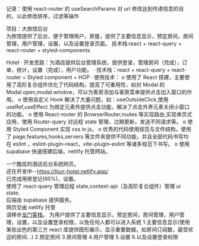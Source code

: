 记录：使用 react-router 的 useSearchParams 对 url 修改达到传递信息的目的，以此修改排序，过滤等操作

项目：大旅馆后台<br/>
为旅馆提供了后台，便于管理用户，房屋，提供了主要信息显示，预定房间，房间管理，用户管理，设置，以及设置登录页面。
技术栈:react + react-query + react-router + styled-components

Hotel
· 开发思路：为酒店提供后台管理系统，提供登录，管理房间（完成），订单，统计，设置（完成），用户功能。
· 技术栈：react + react-query + react-router + Styled component + HOP
· 使用技术：
o 使用了 React 搭建，主要使用了高阶复合组件优化了代码结构，提高了可重用性，如对 Modal 的 Modal.open,modal.window，可以为客房添加与客房菜单提供点击加入窗口的作用。
o 使用自定义 Hook 解决了大量问题，如：useOutsideClick,使用 useRef,useEffect 为绑定元素外提供点击功能，解决了点击外界元素关闭小窗口的功能。
o 使用 React-router 的 BrowserRouter,routes 等实现路由,实现单页式应用，使用 Router-query 对远程 state 管理，过期更新，发送不同请求等。
o 使用 Styled Component 实现 css in js。
o 优秀的代码使用规范与文件结构，使用了 page,features,hooks,servers 等文件夹提供不同功能，并且全部代码书写均在 eslint ，eslint-plugin-react，vite-plugin-eslint 等诸多规范下书写。
o 使用 supabase 快速搭建后端，netlify 托管网站。

一个酷炫的酒店后台系统网页。<br>
还在开发中--https://lijun-hotel.netlify.app/<br>
已完成用房登记(95%)，设置。<br>
使用了 react-query 管理远程 state,context-api（及高阶复合组件）管理 ui state.<br>
后端由 supabase 提供服务。<br>
网页交由 netlify 托管<br>
请移步<a href="https://lijun-hotel.netlify.app/" target="_blank" rel="nofollow">龙门客栈</a>。
为用户提供了主要信息显示，预定房间，房间管理，用户管理，设置，以及设置登录权限，以免任何人都可以进入系统 1.主要信息显示(使用某些出色的第三方 react 库提供图形展示，显示重要数据，如房间订阅数，最受欢迎的房间...) 2.预定房间 3.房间管理 4.用户管理 5.设置 6.以及设置登录权限

